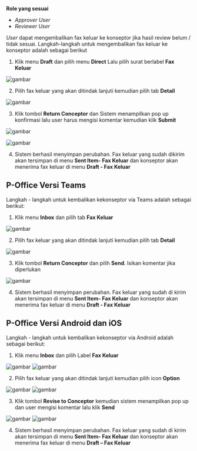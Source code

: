 **Role yang sesuai**

- *Approver User*
- *Reviewer User*

*User* dapat mengembalikan fax keluar ke konseptor jika hasil review belum / tidak sesuai. Langkah-langkah untuk mengembalikan fax keluar ke konseptor adalah sebagai berikut

1. Klik menu **Draft** dan pilih menu **Direct** Lalu pilih surat berlabel **Fax Keluar**

![gambar](FaxKeluar/FK_Web/02FK42.png)

2. Pilih fax keluar yang akan ditindak lanjuti kemudian pilih tab **Detail**

![gambar](FaxKeluar/FK_Web/02FK43.png)

3. Klik tombol **Return Conceptor** dan Sistem menampilkan pop up konfirmasi lalu user harus mengisi komentar kemudian klik **Submit**

![gambar](FaxKeluar/FK_Web/02FK41.png)

![gambar](FaxKeluar/FK_Web/02FK41-1.png)

4. Sistem berhasil menyimpan perubahan. Fax keluar yang sudah dikirim akan tersimpan di menu **Sent Item- Fax Keluar** dan konseptor akan menerima fax keluar di menu **Draft - Fax Keluar**


## **P-Office Versi Teams**

Langkah - langkah untuk kembalikan kekonseptor via Teams adalah sebagai berikut:

1. Klik menu **Inbox** dan pilih tab **Fax Keluar**

![gambar](FaxKeluar/FK_Teams/FK43.png)

2. Pilih fax keluar yang akan ditindak lanjuti kemudian pilih tab **Detail**

![gambar](FaxKeluar/FK_Teams/FK44.png)

3. Klik tombol **Return Conceptor** dan pilih **Send**. Isikan komentar jika diperlukan

![gambar](FaxKeluar/FK_Teams/FK45.png)

4. Sistem berhasil menyimpan perubahan. Fax keluar yang sudah di kirim akan tersimpan di menu **Sent Item- Fax Keluar** dan konseptor akan menerima fax keluar di menu **Draft - Fax Keluar**


## **P-Office Versi Android dan iOS**

Langkah - langkah untuk kembalikan kekonseptor via Android adalah sebagai berikut: 

1. Klik menu **Inbox** dan pilih Label **Fax Keluar**
   
![gambar](FaxKeluar/FK_Android/KonseptorFK/02A01.png) ![gambar](FaxKeluar/FK_Android/KonseptorFK/02A02.png)

2. Pilih fax keluar yang akan ditindak lanjuti kemudian pilih icon **Option**

![gambar](FaxKeluar/FK_Android/KonseptorFK/02A03.png) ![gambar](FaxKeluar/FK_Android/KonseptorFK/02A04.png)

3. Klik tombol **Revise to Conceptor** kemudian sistem menampilkan pop up dan user mengisi komentar lalu klik **Send**

![gambar](FaxKeluar/FK_Android/KonseptorFK/02A05.png) ![gambar](FaxKeluar/FK_Android/KonseptorFK/02A06.png)

4. Sistem berhasil menyimpan perubahan. Fax keluar yang sudah di kirim akan tersimpan di menu **Sent Item- Fax Keluar** dan konseptor akan menerima fax keluar di menu **Draft – Fax Keluar**






